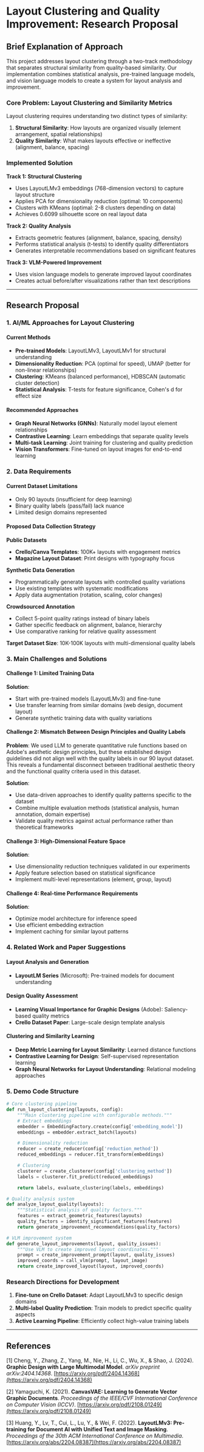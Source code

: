 # Layout Clustering and Quality Improvement: Research Proposal

## Brief Explanation of Approach

This project addresses layout clustering through a two-track methodology that separates structural similarity from quality-based similarity. Our implementation combines statistical analysis, pre-trained language models, and vision language models to create a system for layout analysis and improvement.

### Core Problem: Layout Clustering and Similarity Metrics

Layout clustering requires understanding two distinct types of similarity:

1. **Structural Similarity**: How layouts are organized visually (element arrangement, spatial relationships)
2. **Quality Similarity**: What makes layouts effective or ineffective (alignment, balance, spacing)

### Implemented Solution

**Track 1: Structural Clustering**
- Uses LayoutLMv3 embeddings (768-dimension vectors) to capture layout structure
- Applies PCA for dimensionality reduction (optimal: 10 components)
- Clusters with KMeans (optimal: 2-8 clusters depending on data)
- Achieves 0.6099 silhouette score on real layout data

**Track 2: Quality Analysis**
- Extracts geometric features (alignment, balance, spacing, density)
- Performs statistical analysis (t-tests) to identify quality differentiators
- Generates interpretable recommendations based on significant features

**Track 3: VLM-Powered Improvement**
- Uses vision language models to generate improved layout coordinates
- Creates actual before/after visualizations rather than text descriptions

---

## Research Proposal

### 1. AI/ML Approaches for Layout Clustering

#### Current Methods
- **Pre-trained Models**: LayoutLMv3, LayoutLMv1 for structural understanding
- **Dimensionality Reduction**: PCA (optimal for speed), UMAP (better for non-linear relationships)
- **Clustering**: KMeans (balanced performance), HDBSCAN (automatic cluster detection)
- **Statistical Analysis**: T-tests for feature significance, Cohen's d for effect size

#### Recommended Approaches
- **Graph Neural Networks (GNNs)**: Naturally model layout element relationships
- **Contrastive Learning**: Learn embeddings that separate quality levels
- **Multi-task Learning**: Joint training for clustering and quality prediction
- **Vision Transformers**: Fine-tuned on layout images for end-to-end learning

### 2. Data Requirements

#### Current Dataset Limitations
- Only 90 layouts (insufficient for deep learning)
- Binary quality labels (pass/fail) lack nuance
- Limited design domains represented

#### Proposed Data Collection Strategy

**Public Datasets**
- **Crello/Canva Templates**: 100K+ layouts with engagement metrics
- **Magazine Layout Dataset**: Print designs with typography focus

**Synthetic Data Generation**
- Programmatically generate layouts with controlled quality variations
- Use existing templates with systematic modifications
- Apply data augmentation (rotation, scaling, color changes)

**Crowdsourced Annotation**
- Collect 5-point quality ratings instead of binary labels
- Gather specific feedback on alignment, balance, hierarchy
- Use comparative ranking for relative quality assessment

**Target Dataset Size**: 10K-100K layouts with multi-dimensional quality labels

### 3. Main Challenges and Solutions

#### Challenge 1: Limited Training Data
**Solution**:
- Start with pre-trained models (LayoutLMv3) and fine-tune
- Use transfer learning from similar domains (web design, document layout)
- Generate synthetic training data with quality variations

#### Challenge 2: Mismatch Between Design Principles and Quality Labels
**Problem**: We used LLM to generate quantitative rule functions based on Adobe's aesthetic design principles, but these established design guidelines did not align well with the quality labels in our 90 layout dataset. This reveals a fundamental disconnect between traditional aesthetic theory and the functional quality criteria used in this dataset.

**Solution**:
- Use data-driven approaches to identify quality patterns specific to the dataset
- Combine multiple evaluation methods (statistical analysis, human annotation, domain expertise)
- Validate quality metrics against actual performance rather than theoretical frameworks

#### Challenge 3: High-Dimensional Feature Space
**Solution**:
- Use dimensionality reduction techniques validated in our experiments
- Apply feature selection based on statistical significance
- Implement multi-level representations (element, group, layout)

#### Challenge 4: Real-time Performance Requirements
**Solution**:
- Optimize model architecture for inference speed
- Use efficient embedding extraction
- Implement caching for similar layout patterns

### 4. Related Work and Paper Suggestions

#### Layout Analysis and Generation
- **LayoutLM Series** (Microsoft): Pre-trained models for document understanding

#### Design Quality Assessment
- **Learning Visual Importance for Graphic Designs** (Adobe): Saliency-based quality metrics
- **Crello Dataset Paper**: Large-scale design template analysis

#### Clustering and Similarity Learning
- **Deep Metric Learning for Layout Similarity**: Learned distance functions
- **Contrastive Learning for Design**: Self-supervised representation learning
- **Graph Neural Networks for Layout Understanding**: Relational modeling approaches


### 5. Demo Code Structure

```python
# Core clustering pipeline
def run_layout_clustering(layouts, config):
    """Main clustering pipeline with configurable methods."""
    # Extract embeddings
    embedder = EmbeddingFactory.create(config['embedding_model'])
    embeddings = embedder.extract_batch(layouts)

    # Dimensionality reduction
    reducer = create_reducer(config['reduction_method'])
    reduced_embeddings = reducer.fit_transform(embeddings)

    # Clustering
    clusterer = create_clusterer(config['clustering_method'])
    labels = clusterer.fit_predict(reduced_embeddings)

    return labels, evaluate_clustering(labels, embeddings)

# Quality analysis system
def analyze_layout_quality(layouts):
    """Statistical analysis of quality factors."""
    features = extract_geometric_features(layouts)
    quality_factors = identify_significant_features(features)
    return generate_improvement_recommendations(quality_factors)

# VLM improvement system
def generate_layout_improvements(layout, quality_issues):
    """Use VLM to create improved layout coordinates."""
    prompt = create_improvement_prompt(layout, quality_issues)
    improved_coords = call_vlm(prompt, layout_image)
    return create_improved_layout(layout, improved_coords)
```

### Research Directions for Development

1. **Fine-tune on Crello Dataset**: Adapt LayoutLMv3 to specific design domains
2. **Multi-label Quality Prediction**: Train models to predict specific quality aspects
3. **Active Learning Pipeline**: Efficiently collect high-value training labels

---

## References

[1] Cheng, Y., Zhang, Z., Yang, M., Nie, H., Li, C., Wu, X., & Shao, J. (2024). **Graphic Design with Large Multimodal Model**. *arXiv preprint arXiv:2404.14368*. [https://arxiv.org/pdf/2404.14368](https://arxiv.org/pdf/2404.14368)

[2] Yamaguchi, K. (2021). **CanvasVAE: Learning to Generate Vector Graphic Documents**. *Proceedings of the IEEE/CVF International Conference on Computer Vision (ICCV)*. [https://arxiv.org/pdf/2108.01249](https://arxiv.org/pdf/2108.01249)

[3] Huang, Y., Lv, T., Cui, L., Lu, Y., & Wei, F. (2022). **LayoutLMv3: Pre-training for Document AI with Unified Text and Image Masking**. *Proceedings of the 30th ACM International Conference on Multimedia*. [https://arxiv.org/abs/2204.08387](https://arxiv.org/abs/2204.08387)

